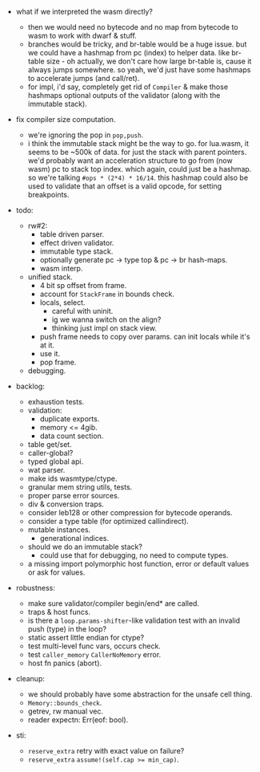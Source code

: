 - what if we interpreted the wasm directly?
    - then we would need no bytecode and no map from bytecode to wasm
      to work with dwarf & stuff.
    - branches would be tricky, and br-table would be a huge issue.
      but we could have a hashmap from pc (index) to helper data.
      like br-table size - oh actually, we don't care how large br-table is,
      cause it always jumps somewhere.
      so yeah, we'd just have some hashmaps to accelerate jumps (and call/ret).
    - for impl, i'd say, completely get rid of `Compiler` & make those
      hashmaps optional outputs of the validator (along with the immutable stack).
- fix compiler size computation.
    - we're ignoring the pop in `pop,push`.
    - i think the immutable stack might be the way to go.
      for lua.wasm, it seems to be ~500k of data.
      for just the stack with parent pointers.
      we'd probably want an acceleration structure to go from (now wasm) pc
      to stack top index. which again, could just be a hashmap.
      so we're talking `#ops * (2*4) * 16/14`.
      this hashmap could also be used to validate that an offset is a valid
      opcode, for setting breakpoints.

- todo:
    - rw#2:
        - table driven parser.
        - effect driven validator.
        - immutable type stack.
        - optionally generate pc -> type top & pc -> br hash-maps.
        - wasm interp.
    - unified stack.
        - 4 bit sp offset from frame.
        - account for `StackFrame` in bounds check.
        - locals, select.
            - careful with uninit.
            - ig we wanna switch on the align?
            - thinking just impl on stack view.
        - push frame needs to copy over params.
          can init locals while it's at it.
        - use it.
        - pop frame.
    - debugging.


- backlog:
    - exhaustion tests.
    - validation:
        - duplicate exports.
        - memory <= 4gib.
        - data count section.
    - table get/set.
    - caller-global?
    - typed global api.
    - wat parser.
    - make ids wasmtype/ctype.
    - granular mem string utils, tests.
    - proper parse error sources.
    - div & conversion traps.
    - consider leb128 or other compression for bytecode operands.
    - consider a type table (for optimized callindirect).
    - mutable instances.
        - generational indices.
    - should we do an immutable stack?
        - could use that for debugging, no need to compute types.
    - a missing import polymorphic host function,
      error or default values or ask for values.

- robustness:
    - make sure validator/compiler begin/end* are called.
    - traps & host funcs.
    - is there a `loop.params-shifter`-like validation test with an invalid push (type) in the loop?
    - static assert little endian for ctype?
    - test multi-level func vars, occurs check.
    - test `caller_memory` `CallerNoMemory` error.
    - host fn panics (abort).

- cleanup:
    - we should probably have some abstraction for the unsafe cell thing.
    - `Memory::bounds_check`.
    - getrev, rw manual vec.
    - reader expectn: Err(eof: bool).

- sti:
    - `reserve_extra` retry with exact value on failure?
    - `reserve_extra` `assume!(self.cap >= min_cap)`.


